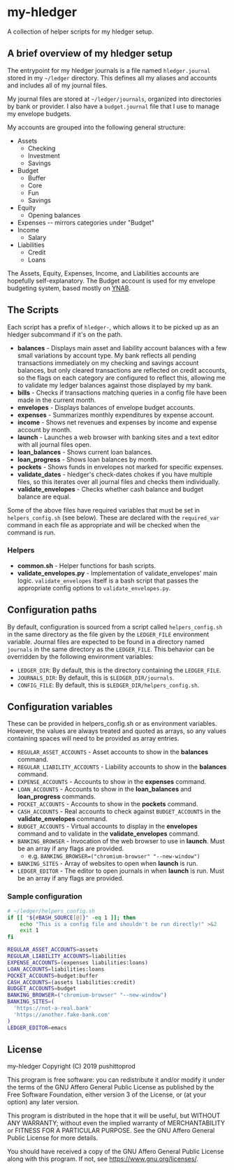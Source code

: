 # my-hledger

A collection of helper scripts for my hledger setup.

## A brief overview of my hledger setup

The entrypoint for my hledger journals is a file named `hledger.journal` stored
in my `~/ledger` directory. This defines all my aliases and accounts and
includes all of my journal files.

My journal files are stored at `~/ledger/journals`, organized into directories
by bank or provider. I also have a `budget.journal` file that I use to manage my
envelope budgets.

My accounts are grouped into the following general structure:

* Assets
    * Checking
    * Investment
    * Savings
* Budget
    * Buffer
    * Core
    * Fun
    * Savings
* Equity
    * Opening balances
* Expenses -- mirrors categories under "Budget"
* Income
    * Salary
* Liabilities
    * Credit
    * Loans

The Assets, Equity, Expenses, Income, and Liabilities accounts are hopefully
self-explanatory. The Budget account is used for my envelope budgeting system,
based mostly on [YNAB](https://www.youneedabudget.com/the-four-rules/).

## The Scripts

Each script has a prefix of `hledger-`, which allows it to be picked up as an
hledger subcommand if it's on the path.

* **balances** - Displays main asset and liability account balances with a few
  small variations by account type. My bank reflects all pending transactions
  immediately on my checking and savings account balances, but only cleared
  transactions are reflected on credit accounts, so the flags on each category
  are configured to reflect this, allowing me to validate my ledger balances
  against those displayed by my bank.
* **bills** - Checks if transactions matching queries in a config file have been
  made in the current month.
* **envelopes** - Displays balances of envelope budget accounts.
* **expenses** - Summarizes monthly expenditures by expense account.
* **income** - Shows net revenues and expenses by income and expense account by
  month.
* **launch** - Launches a web browser with banking sites and a text editor with
  all journal files open.
* **loan_balances** - Shows current loan balances.
* **loan_progress** - Shows loan balances by month.
* **pockets** - Shows funds in envelopes not marked for specific expenses.
* **validate_dates** - hledger's check-dates chokes if you have multiple files,
  so this iterates over all journal files and checks them individually.
* **validate_envelopes** - Checks whether cash balance and budget balance are
  equal.

Some of the above files have required variables that must be set in
`helpers_config.sh` (see below). These are declared with the `required_var`
command in each file as appropriate and will be checked when the command is run.

### Helpers

* **common.sh** - Helper functions for bash scripts.
* **validate_envelopes.py** - Implementation of validate_envelopes' main logic.
  `validate_envelopes` itself is a bash script that passes the appropriate
  config options to `validate_envelopes.py`.

## Configuration paths

By default, configuration is sourced from a script called `helpers_config.sh` in
the same directory as the file given by the `LEDGER_FILE` environment variable.
Journal files are expected to be found in a directory named `journals` in the
same directory as the `LEDGER_FILE`. This behavior can be overridden by the
following environment variables:

* `LEDGER_DIR`: By default, this is the directory containing the `LEDGER_FILE`.
* `JOURNALS_DIR`: By default, this is `$LEDGER_DIR/journals`.
* `CONFIG_FILE`: By default, this is `$LEDGER_DIR/helpers_config.sh`.

## Configuration variables

These can be provided in helpers_config.sh or as environment variables. However,
the values are always treated and quoted as arrays, so any values containing
spaces will need to be provided as array entries.

* `REGULAR_ASSET_ACCOUNTS` - Asset accounts to show in the **balances** command.
* `REGULAR_LIABILITY_ACCOUNTS` - Liability accounts to show in the **balances**
  command.
* `EXPENSE_ACCOUNTS` - Accounts to show in the **expenses** command.
* `LOAN_ACCOUNTS` - Accounts to show in the **loan_balances** and
  **loan_progress** commands.
* `POCKET_ACCOUNTS` - Accounts to show in the **pockets** command.
* `CASH_ACCOUNTS` - Real accounts to check against `BUDGET_ACCOUNTS` in the
  **validate_envelopes** command.
* `BUDGET_ACCOUNTS` - Virtual accounts to display in the **envelopes** command
  and to validate in the **validate_envelopes** command.
* `BANKING_BROWSER` - Invocation of the web browser to use in **launch**. Must
  be an array if any flags are provided.
  - e.g. `BANKING_BROWSER=("chromium-browser" "--new-window")`
* `BANKING_SITES` - Array of websites to open when **launch** is run.
* `LEDGER_EDITOR` - The editor to open journals in when **launch** is run. Must
  be an array if any flags are provided.

### Sample configuration

```bash
# ~/ledger/helpers_config.sh
if [[ "${#BASH_SOURCE[@]}" -eq 1 ]]; then
    echo "This is a config file and shouldn't be run directly!" >&2
    exit 1
fi

REGULAR_ASSET_ACCOUNTS=assets
REGULAR_LIABILITY_ACCOUNTS=liabilities
EXPENSE_ACCOUNTS=(expenses liabilities:loans)
LOAN_ACCOUNTS=liabilities:loans
POCKET_ACCOUNTS=budget:buffer
CASH_ACCOUNTS=(assets liabilities:credit)
BUDGET_ACCOUNTS=budget
BANKING_BROWSER=("chromium-browser" "--new-window")
BANKING_SITES=(
  'https://not-a-real.bank'
  'https://another.fake-bank.com'
)
LEDGER_EDITOR=emacs
```

## License

my-hledger Copyright (C) 2019 pushittoprod

This program is free software: you can redistribute it and/or modify it under
the terms of the GNU Affero General Public License as published by the Free
Software Foundation, either version 3 of the License, or (at your option) any
later version.

This program is distributed in the hope that it will be useful, but WITHOUT ANY
WARRANTY; without even the implied warranty of MERCHANTABILITY or FITNESS FOR A
PARTICULAR PURPOSE.  See the GNU Affero General Public License for more details.

You should have received a copy of the GNU Affero General Public License along
with this program.  If not, see <https://www.gnu.org/licenses/>.